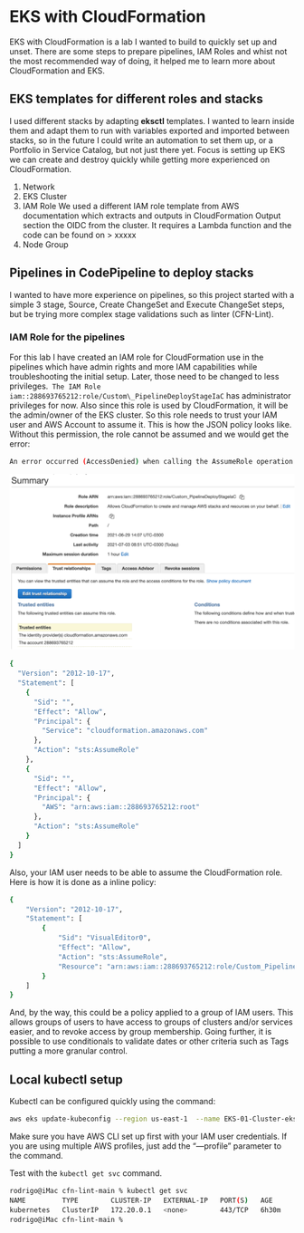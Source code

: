 # EKS with CloudFormation

EKS with CloudFormation is a lab I wanted to build to quickly set up and unset. There are some steps to prepare pipelines, IAM Roles and whist not the most recommended way of doing, it helped me to learn more about CloudFormation and EKS.

## EKS templates for different roles and stacks
I used different stacks by adapting **eksctl** templates. I wanted to learn inside them and adapt them to run with variables exported and imported between stacks, so in the future I could write an automation to set them up, or a Portfolio in Service Catalog, but not just there yet. Focus is setting up EKS we can create and destroy quickly while getting more experienced on CloudFormation.
1) Network
2) EKS Cluster
3) IAM Role
We used a different IAM role template from AWS documentation which extracts and outputs in CloudFormation Output section the OIDC from the cluster. It requires a Lambda function and the code can be found on \> xxxxx
4) Node Group
## Pipelines in CodePipeline to deploy stacks
I wanted to have more experience on pipelines, so this project started with a simple 3 stage, Source, Create ChangeSet and Execute ChangeSet steps, but be trying more complex stage validations such as linter (CFN-Lint).

### IAM Role for the pipelines
For this lab I have created an IAM role for CloudFormation use in the pipelines which have admin rights and more IAM capabilities while troubleshooting the initial setup. Later, those need to be changed to less privileges.` The IAM Role iam::288693765212:role/Custom\_PipelineDeployStageIaC` has administrator privileges for now. 
Also since this role is used by CloudFormation, it will be the admin/owner of the EKS cluster. So this role needs to trust your IAM user and AWS Account to assume it. This is how the JSON policy looks like. Without this permission, the role cannot be assumed and we would get the error:

```bash
An error occurred (AccessDenied) when calling the AssumeRole operation: User: arn:aws:iam::288693765212:user/admin is not authorized to perform: sts:AssumeRole on resource: arn:aws:iam::288693765212:role/Custom_PipelineDeployStageIaC
```

![](assets/Screenshot%202021-07-03%20at%2015.36.32.png)

```bash
{
  "Version": "2012-10-17",
  "Statement": [
    {
      "Sid": "",
      "Effect": "Allow",
      "Principal": {
        "Service": "cloudformation.amazonaws.com"
      },
      "Action": "sts:AssumeRole"
    },
    {
      "Sid": "",
      "Effect": "Allow",
      "Principal": {
        "AWS": "arn:aws:iam::288693765212:root"
      },
      "Action": "sts:AssumeRole"
    }
  ]
}
```

Also, your IAM user needs to be able to assume the CloudFormation role. Here is how it is done as a inline policy:
```bash
{
    "Version": "2012-10-17",
    "Statement": [
        {
            "Sid": "VisualEditor0",
            "Effect": "Allow",
            "Action": "sts:AssumeRole",
            "Resource": "arn:aws:iam::288693765212:role/Custom_PipelineDeployStageIaC"
        }
    ]
}
```
And, by the way, this could be a policy applied to a group of IAM users. This allows groups of users to have access to groups of clusters and/or services easier, and to revoke access by group membership. Going further, it is possible to use conditionals to validate dates or other criteria such as Tags putting a more granular control.


##  Local kubectl setup
Kubectl can be configured quickly using the command:

```bash
aws eks update-kubeconfig --region us-east-1  --name EKS-01-Cluster-eks-cloudformation --role-arn arn:aws:iam::288693765212:role/Custom\_PipelineDeployStageIaC 
```

Make sure you have AWS CLI set up first with your IAM user credentials. If you are using multiple AWS profiles, just add the “—profile” parameter to the command.

Test with the `kubectl get svc` command.

```bash
rodrigo@iMac cfn-lint-main % kubectl get svc
NAME         TYPE        CLUSTER-IP   EXTERNAL-IP   PORT(S)   AGE
kubernetes   ClusterIP   172.20.0.1   <none>        443/TCP   6h30m
rodrigo@iMac cfn-lint-main % 
```

